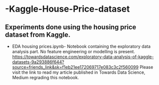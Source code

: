 # -Kaggle-House-Price-dataset
## Experiments done using the housing price dataset from Kaggle.

- EDA housing prices.ipynb- Notebook containing the exploratory data analysis part. No feature engineering or modelling is present. https://towardsdatascience.com/exploratory-data-analysis-of-kaggle-datasets-9a293886f644?source=friends_link&sk=f1eb21ee172069717e083c3c2f560099 Please visit the link to read my article published in Towards Data Science, Medium regrading this notebook.
